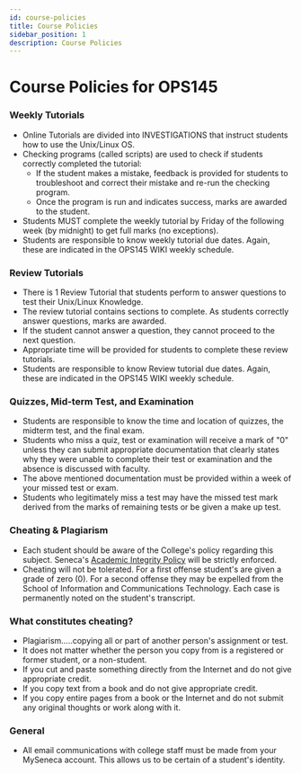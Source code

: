 ```yaml
---
id: course-policies
title: Course Policies
sidebar_position: 1
description: Course Policies
---
```


# Course Policies for OPS145

### Weekly Tutorials

  - Online Tutorials are divided into INVESTIGATIONS that instruct students how to use the Unix/Linux OS.
  - Checking programs (called scripts) are used to check if students correctly completed the tutorial:
     - If the student makes a mistake, feedback is provided for students to troubleshoot and correct their mistake and re-run the checking program.
     - Once the program is run and indicates success, marks are awarded to the student.
  - Students MUST complete the weekly tutorial by Friday of the following week (by midnight) to get full marks (no exceptions).
  - Students are responsible to know weekly tutorial due dates. Again, these are indicated in the OPS145 WIKI weekly schedule.

### Review Tutorials

  - There is 1 Review Tutorial that students perform to answer questions to test their Unix/Linux Knowledge.
  - The review tutorial contains sections to complete. As students correctly answer questions, marks are awarded.
  - If the student cannot answer a question, they cannot proceed to the next question.
  - Appropriate time will be provided for students to complete these review tutorials.
  - Students are responsible to know Review tutorial due dates. Again, these are indicated in the OPS145 WIKI weekly schedule.

### Quizzes, Mid-term Test, and Examination

  - Students are responsible to know the time and location of quizzes, the midterm test, and the final exam.
  - Students who miss a quiz, test or examination will receive a mark of "0" unless they can submit appropriate documentation that clearly states why they were unable to complete their test or examination and the absence is discussed with faculty.
  - The above mentioned documentation must be provided within a week of your missed test or exam.
  - Students who legitimately miss a test may have the missed test mark derived from the marks of remaining tests or be given a make up test.

### Cheating & Plagiarism

  - Each student should be aware of the College's policy regarding this subject. Seneca's [Academic Integrity Policy](https://www.senecacollege.ca/about/policies/academic-integrity-policy.html) will be strictly enforced.
  - Cheating will not be tolerated. For a first offense student's are given a grade of zero (0). For a second offense they may be expelled from the School of Information and Communications Technology. Each case is permanently noted on the student's transcript.

### What constitutes cheating?

  - Plagiarism.....copying all or part of another person's assignment or test.
  - It does not matter whether the person you copy from is a registered or former student, or a non-student.
  - If you cut and paste something directly from the Internet and do not give appropriate credit.
  - If you copy text from a book and do not give appropriate credit.
  - If you copy entire pages from a book or the Internet and do not submit any original thoughts or work along with it.

### General

  - All email communications with college staff must be made from your MySeneca account. This allows us to be certain of a student's identity.
